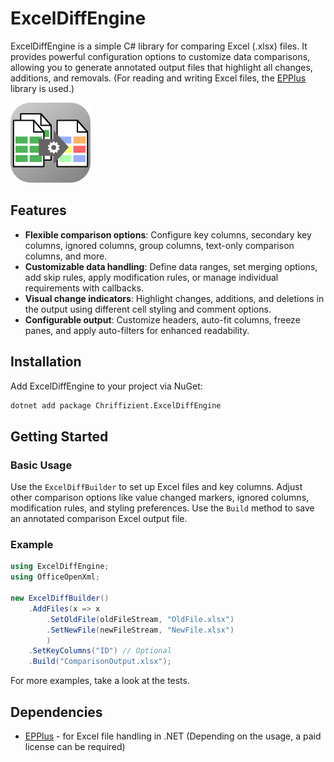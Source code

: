 # ExcelDiffEngine

ExcelDiffEngine is a simple C# library for comparing Excel (.xlsx) files. It provides powerful configuration options to customize data comparisons, allowing you to generate annotated output files that highlight all changes, additions, and removals. (For reading and writing Excel files, the [EPPlus](https://github.com/EPPlusSoftware/EPPlus) library is used.)

![Logo](https://raw.githubusercontent.com/chrbaeu/ExcelDiffEngine/refs/heads/main/ExcelDiff/Icon.png)

## Features

- **Flexible comparison options**: Configure key columns, secondary key columns, ignored columns, group columns, text-only comparison columns, and more.
- **Customizable data handling**: Define data ranges, set merging options, add skip rules, apply modification rules, or manage individual requirements with callbacks.
- **Visual change indicators**: Highlight changes, additions, and deletions in the output using different cell styling and comment options.
- **Configurable output**: Customize headers, auto-fit columns, freeze panes, and apply auto-filters for enhanced readability.

## Installation

Add ExcelDiffEngine to your project via NuGet:

```bash
dotnet add package Chriffizient.ExcelDiffEngine
```

## Getting Started

### Basic Usage

Use the `ExcelDiffBuilder` to set up Excel files and key columns.
Adjust other comparison options like value changed markers, ignored columns, modification rules, and styling preferences.
Use the `Build` method to save an annotated comparison Excel output file.

### Example

```csharp  
using ExcelDiffEngine;  
using OfficeOpenXml;  
  
new ExcelDiffBuilder()
    .AddFiles(x => x
        .SetOldFile(oldFileStream, "OldFile.xlsx")
        .SetNewFile(newFileStream, "NewFile.xlsx")
        )
    .SetKeyColumns("ID") // Optional
    .Build("ComparisonOutput.xlsx");
```

For more examples, take a look at the tests.

## Dependencies

- [EPPlus](https://github.com/EPPlusSoftware/EPPlus) - for Excel file handling in .NET (Depending on the usage, a paid license can be required)
